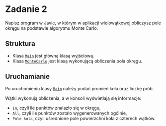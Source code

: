 # Zadanie 2

Napisz program w Javie, w którym w aplikacji wielowątkowej obliczysz pole okręgu na podstawie algorytmu Monte Carlo.

## Struktura

- Klasa [`Main`](Main.java) jest główną klasą wyjściową.
- Klasa [`MonteCarlo`](MonteCarlo.java) jest klasą wykonującą obliczenia pola okręgu.  

## Uruchamianie

Po uruchomieniu klasy [`Main`](Main.java) należy podać promień koła oraz liczbę prób.

Wątki wykonują obliczenia, a w konsoli wyświetlają się informacje: 
- `In`, czyli ile punktów znalazło się w okręgu,
- `All`, czyli ile punktów zostało wygenerowanych ogólnie,
- `Pole kola`, czyli uśrednione pole powierzchni koła z czterech wątków.

